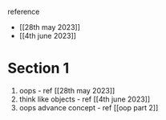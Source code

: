 
reference
- [[28th may 2023]]
- [[4th june 2023]]

# Section 1
1. oops - ref [[28th may 2023]]
2. think like objects - ref [[4th june 2023]] 
3. oops advance concept - ref [[oop part 2]]